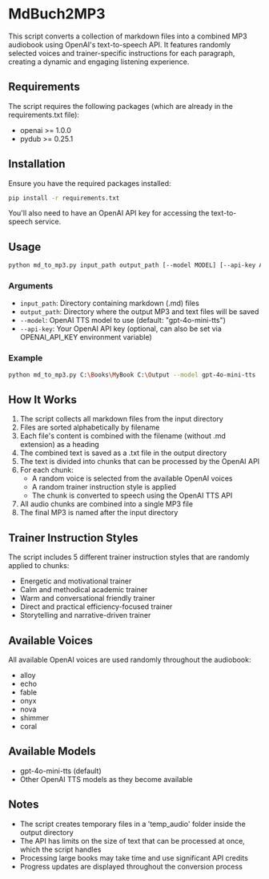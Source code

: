 # MdBuch2MP3

This script converts a collection of markdown files into a combined MP3 audiobook using OpenAI's text-to-speech API. It features randomly selected voices and trainer-specific instructions for each paragraph, creating a dynamic and engaging listening experience.

## Requirements

The script requires the following packages (which are already in the requirements.txt file):
- openai >= 1.0.0
- pydub >= 0.25.1

## Installation

Ensure you have the required packages installed:

```bash
pip install -r requirements.txt
```

You'll also need to have an OpenAI API key for accessing the text-to-speech service.

## Usage

```bash
python md_to_mp3.py input_path output_path [--model MODEL] [--api-key API_KEY]
```

### Arguments

- `input_path`: Directory containing markdown (.md) files
- `output_path`: Directory where the output MP3 and text files will be saved
- `--model`: OpenAI TTS model to use (default: "gpt-4o-mini-tts")
- `--api-key`: Your OpenAI API key (optional, can also be set via OPENAI_API_KEY environment variable)

### Example

```bash
python md_to_mp3.py C:\Books\MyBook C:\Output --model gpt-4o-mini-tts
```

## How It Works

1. The script collects all markdown files from the input directory
2. Files are sorted alphabetically by filename
3. Each file's content is combined with the filename (without .md extension) as a heading
4. The combined text is saved as a .txt file in the output directory
5. The text is divided into chunks that can be processed by the OpenAI API
6. For each chunk:
   - A random voice is selected from the available OpenAI voices
   - A random trainer instruction style is applied
   - The chunk is converted to speech using the OpenAI TTS API
7. All audio chunks are combined into a single MP3 file
8. The final MP3 is named after the input directory

## Trainer Instruction Styles

The script includes 5 different trainer instruction styles that are randomly applied to chunks:
- Energetic and motivational trainer
- Calm and methodical academic trainer
- Warm and conversational friendly trainer 
- Direct and practical efficiency-focused trainer
- Storytelling and narrative-driven trainer

## Available Voices

All available OpenAI voices are used randomly throughout the audiobook:
- alloy
- echo
- fable
- onyx
- nova
- shimmer
- coral

## Available Models

- gpt-4o-mini-tts (default)
- Other OpenAI TTS models as they become available

## Notes

- The script creates temporary files in a 'temp_audio' folder inside the output directory
- The API has limits on the size of text that can be processed at once, which the script handles
- Processing large books may take time and use significant API credits
- Progress updates are displayed throughout the conversion process
